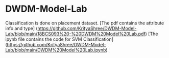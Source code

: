 # DWDM-Model-Lab

Classification is done on placement dataset.
[The pdf contains the attribute info and type] (https://github.com/KrityaShree/DWDM-Model-Lab/blob/main/18BCS093%20-%20DWDM%20Model%20Lab.pdf)
[The ipynb file contains the code for SVM Classification] (https://github.com/KrityaShree/DWDM-Model-Lab/blob/main/DWDM%20Model%20Lab.ipynb)
